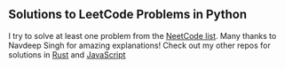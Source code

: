 ## Solutions to LeetCode Problems in Python

I try to solve at least one problem from the [NeetCode list](https://neetcode.io/practice). Many thanks to Navdeep Singh for amazing explanations! Check out my other repos for solutions in [Rust]() and [JavaScript](https://github.com/Commit2Cosmos/JavaScriptLeetCodeSolutions)